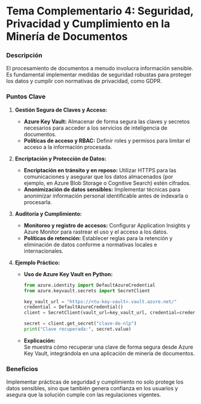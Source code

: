 # Tema Complementario 4: Seguridad, Privacidad y Cumplimiento en la Minería de Documentos

### Descripción  
El procesamiento de documentos a menudo involucra información sensible. Es fundamental implementar medidas de seguridad robustas para proteger los datos y cumplir con normativas de privacidad, como GDPR.

### Puntos Clave

1. **Gestión Segura de Claves y Acceso:**
   - **Azure Key Vault:** Almacenar de forma segura las claves y secretos necesarios para acceder a los servicios de inteligencia de documentos.
   - **Políticas de acceso y RBAC:** Definir roles y permisos para limitar el acceso a la información procesada.

2. **Encriptación y Protección de Datos:**
   - **Encriptación en tránsito y en reposo:** Utilizar HTTPS para las comunicaciones y asegurar que los datos almacenados (por ejemplo, en Azure Blob Storage o Cognitive Search) estén cifrados.
   - **Anonimización de datos sensibles:** Implementar técnicas para anonimizar información personal identificable antes de indexarla o procesarla.

3. **Auditoría y Cumplimiento:**
   - **Monitoreo y registro de accesos:** Configurar Application Insights y Azure Monitor para rastrear el uso y el acceso a los datos.
   - **Políticas de retención:** Establecer reglas para la retención y eliminación de datos conforme a normativas locales e internacionales.

4. **Ejemplo Práctico:**
   - **Uso de Azure Key Vault en Python:**
     ```python
     from azure.identity import DefaultAzureCredential
     from azure.keyvault.secrets import SecretClient

     key_vault_url = "https://<tu-key-vault>.vault.azure.net/"
     credential = DefaultAzureCredential()
     client = SecretClient(vault_url=key_vault_url, credential=credential)

     secret = client.get_secret("clave-de-nlp")
     print("Clave recuperada:", secret.value)
     ```
   - **Explicación:**  
     Se muestra cómo recuperar una clave de forma segura desde Azure Key Vault, integrándola en una aplicación de minería de documentos.

### Beneficios  
Implementar prácticas de seguridad y cumplimiento no solo protege los datos sensibles, sino que también genera confianza en los usuarios y asegura que la solución cumple con las regulaciones vigentes.